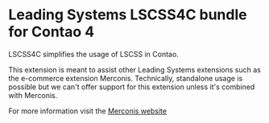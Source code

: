 # Leading Systems LSCSS4C bundle for Contao 4

LSCSS4C simplifies the usage of LSCSS in Contao.

This extension is meant to assist other Leading Systems extensions such as the
e-commerce extension Merconis. Technically, standalone usage is possible but we can't offer
support for this extension unless it's combined with Merconis.

For more information visit the [Merconis website](https://merconis.com)